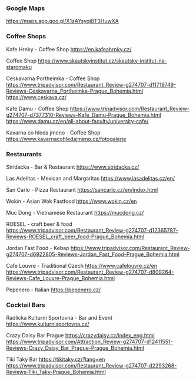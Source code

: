 ### Google Maps
https://maps.app.goo.gl/X1zAYsyqi8T3HuwXA


### Coffee Shops
Kafe Hrnky - Coffee Shop
https://en.kafeahrnky.cz/

Coffee Shop
https://www.skautskyinstitut.cz/skautsky-institut-na-staromaku

Ceskavarna Portheimka - Coffee Shop
https://www.tripadvisor.com/Restaurant_Review-g274707-d11719749-Reviews-Ceskavarna_Portheimka-Prague_Bohemia.html
https://www.ceskava.cz/

Kafe Damu - Coffee Shop
https://www.tripadvisor.com/Restaurant_Review-g274707-d7377310-Reviews-Kafe_Damu-Prague_Bohemia.html
https://www.damu.cz/en/all-about-faculty/university-cafe/

Kavarna co hleda jmeno - Coffee Shop
https://www.kavarnacohledajmeno.cz/fotogalerie


### Restaurants
Stridacka - Bar & Restaurant
https://www.stridacka.cz/

Las Adelitas - Mexican and Margaritas
https://www.lasadelitas.cz/en/

San Carlo - Pizza Restaurant
https://sancarlo.cz/en/index.html

Wokin - Asian Wok Fastfood
https://www.wokin.cz/en

Muc Dong - Vietnamese Restaurant
https://mucdong.cz/

ROESEL - craft beer & food
https://www.tripadvisor.com/Restaurant_Review-g274707-d12365787-Reviews-ROESEL_craft_beer_food-Prague_Bohemia.html

Jordan Fast Food - Kebap
https://www.tripadvisor.com/Restaurant_Review-g274707-d6922805-Reviews-Jordan_Fast_Food-Prague_Bohemia.html

Cafe Louvre - Traditional Czech
https://www.cafelouvre.cz/en
https://www.tripadvisor.com/Restaurant_Review-g274707-d809264-Reviews-Cafe_Louvre-Prague_Bohemia.html

Pepenero - Italian
https://pepenero.cz/


### Cocktail Bars
Radlicka Kulturni Sportovna - Bar and Event
https://www.kulturnisportovna.cz/

Crazy Daisy Bar Prague
https://crazydaisy.cz/index_eng.html
https://www.tripadvisor.com/Attraction_Review-g274707-d12411551-Reviews-Crazy_Daisy_Bar_Prague-Prague_Bohemia.html

Tiki Taky Bar
https://tikitaky.cz/?lang=en
https://www.tripadvisor.com/Restaurant_Review-g274707-d2293268-Reviews-Tiki_Taky-Prague_Bohemia.html